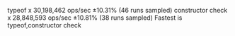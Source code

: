 typeof x 30,198,462 ops/sec ±10.31% (46 runs sampled)
constructor check x 28,848,593 ops/sec ±10.81% (38 runs sampled)
Fastest is typeof,constructor check
